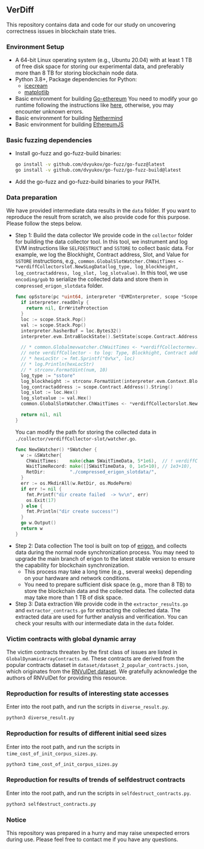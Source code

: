## VerDiff

This repository contains data and code for our study on uncovering correctness issues in blockchain state tries.

### Environment Setup
- A 64-bit Linux operating system (e.g., Ubuntu 20.04) with at least 1 TB of free disk space for storing our experimental data, and preferably more than 8 TB for storing blockchain node data.
- Python 3.8+,
  Package dependencies for Python:
  - [icecream](https://github.com/gruns/icecream)
  - [matplotlib](https://matplotlib.org/)
- Basic environment for building [Go-ethereum](https://github.com/ethereum/go-ethereum)
  You need to modify your go runtime following the instructions like [here](https://github.com/dvyukov/go-fuzz/issues/354), otherwise, you may encounter unknown errors.
- Basic environment for building [Nethermind](https://github.com/NethermindEth/nethermind)
- Basic environment for building [EthereumJS](https://github.com/ethereumjs/ethereumjs-monorepo)

### Basic fuzzing dependencies
- Install go-fuzz and go-fuzz-build binaries:
  ```bash
  go install -v github.com/dvyukov/go-fuzz/go-fuzz@latest
  go install -v github.com/dvyukov/go-fuzz/go-fuzz-build@latest
  ```
- Add the go-fuzz and go-fuzz-build binaries to your PATH.

### Data preparation
We have provided intermediate data results in the `data` folder. If you want to reproduce the result from scratch, we also provide code for this purpose. Please follow the steps below.

- Step 1: Build the data collector
  We provide code in the `collector` folder for building the data collector tool. In this tool, we instrument and log EVM instructions like `SELFDESTRUCT` and `SSTORE` to collect basic data. For example, we log the Blockhight, Contract address, Slot, and Value for `SSTORE` instructions, e.g., `common.GlobalSlotWatcher.ChWaitTimes <- *verdiffCollectorslot.NewSLogData(log_type, log_blockheight, log_contractaddress, log_slot, log_slotvalue)`. In this tool, we use  `encoding/gob` to serialize the collected data and store them in `compressed_erigon_slotdata` folder. 
  ```go
  func opSstore(pc *uint64, interpreter *EVMInterpreter, scope *ScopeContext) ([]byte, error) {
    if interpreter.readOnly {
      return nil, ErrWriteProtection
    }
    loc := scope.Stack.Pop()
    val := scope.Stack.Pop()
    interpreter.hasherBuf = loc.Bytes32()
    interpreter.evm.IntraBlockState().SetState(scope.Contract.Address(), &interpreter.hasherBuf, val)

    // * common.Globalmevwatcher.ChWaitTimes <- *verdiffCollectormev.NewSWaitTimeData(tx.Hash().String(), time.Now())
    // note verdiffCollector - to log: Type, Blockhight, Contract address, Slot, Value
    // * hexLocStr := fmt.Sprintf("0x%x", loc)
    // * log.Println(hexLocStr)
    // * strconv.FormatUint(num, 10)
    log_type := "sstore"
    log_blockheight := strconv.FormatUint(interpreter.evm.Context.BlockNumber, 10)
    log_contractaddress := scope.Contract.Address().String()
    log_slot := loc.Hex()
    log_slotvalue := val.Hex()
    common.GlobalSlotWatcher.ChWaitTimes <- *verdiffCollectorslot.NewSLogData(log_type, log_blockheight, log_contractaddress, log_slot, log_slotvalue)

    return nil, nil
  }
  ```
  You can modify the path for storing the collected data in `./collector/verdiffCollector-slot/watcher.go`.
  ```go
  func NewSWatcher() *SWatcher {
    w := &SWatcher{
      ChWaitTimes:    make(chan SWaitTimeData, 5*1e6),  // ! verdiffCollector - 1e6
      WaitTimeRecord: make([]SWaitTimeData, 0, 1e5+10), // 1e3+10),  // ! verdiffCollector - 1e5
      RetDir:         "./compressed_erigon_slotdata/",
    }
    err := os.MkdirAll(w.RetDir, os.ModePerm)
    if err != nil {
      fmt.Printf("dir create failed  -> %v\n", err)
      os.Exit(17)
    } else {
      fmt.Println("dir create success!")
    }
    go w.Output()
    return w
  }
  ```
- Step 2: Data collection
  The tool is built on top of [erigon](https://github.com/erigontech/erigon), and collects data during the normal node synchronization process. You may need to upgrade the main branch of erigon to the latest stable version to ensure the capability for blockchain synchronization.
  - This process may take a long time (e.g., several weeks) depending on your hardware and network conditions. 
  - You need to prepare sufficient disk space (e.g., more than 8 TB) to store the blockchain data and the collected data. The collected data may take more than 1 TB of disk space.
- Step 3: Data extraction
  We provide code in the `extractor_results.go` and `extractor_contracts.go` for extracting the collected data. The extracted data are used for further analysis and verification. You can check your results with our intermediate data in the `data` folder.


### Victim contracts with global dynamic array

The victim contracts threaten by the first class of issues are listed in `GlobalDynamicArrayContracts.md`. These contracts are derived from the popular contracts dataset in `dataset/dataset_2_popular_contracts.json`, which originates from the [RNVulDet dataset](https://github.com/Messi-Q/RNVulDet). We gratefully acknowledge the authors of RNVulDet for providing this resource.


### Reproduction for results of interesting state accesses

Enter into the root path, and run the scripts in `diverse_result.py`.
  ```bash
  python3 diverse_result.py
  ```

### Reproduction for results of different initial seed sizes

Enter into the root path, and run the scripts in `time_cost_of_init_corpus_sizes.py`.
  ```bash
  python3 time_cost_of_init_corpus_sizes.py
  ```

### Reproduction for results of trends of selfdestruct contracts

Enter into the root path, and run the scripts in `selfdestruct_contracts.py`.
  ```bash
  python3 selfdestruct_contracts.py
  ```

### Notice
This repository was prepared in a hurry and may raise unexpected errors during use. Please feel free to contact me if you have any questions.
